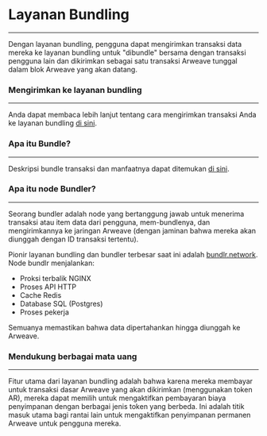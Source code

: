 # Layanan Bundling
---
Dengan layanan bundling, pengguna dapat mengirimkan transaksi data mereka ke layanan bundling untuk "dibundle" bersama dengan transaksi pengguna lain dan dikirimkan sebagai satu transaksi Arweave tunggal dalam blok Arweave yang akan datang.

### Mengirimkan ke layanan bundling
---
Anda dapat membaca lebih lanjut tentang cara mengirimkan transaksi Anda ke layanan bundling [di sini](/guides/posting-transactions/bundlr.md).

### Apa itu Bundle?
---
Deskripsi bundle transaksi dan manfaatnya dapat ditemukan [di sini](/concepts/bundles.md).

### Apa itu node Bundler?
---
Seorang bundler adalah node yang bertanggung jawab untuk menerima transaksi atau item data dari pengguna, mem-bundlenya, dan mengirimkannya ke jaringan Arweave (dengan jaminan bahwa mereka akan diunggah dengan ID transaksi tertentu).

Pionir layanan bundling dan bundler terbesar saat ini adalah [bundlr.network](https://bundlr.network). Node bundlr menjalankan:

- Proksi terbalik NGINX
- Proses API HTTP
- Cache Redis
- Database SQL (Postgres)
- Proses pekerja

Semuanya memastikan bahwa data dipertahankan hingga diunggah ke Arweave.

### Mendukung berbagai mata uang
---
Fitur utama dari layanan bundling adalah bahwa karena mereka membayar untuk transaksi dasar Arweave yang akan dikirimkan (menggunakan token AR), mereka dapat memilih untuk mengaktifkan pembayaran biaya penyimpanan dengan berbagai jenis token yang berbeda. Ini adalah titik masuk utama bagi rantai lain untuk mengaktifkan penyimpanan permanen Arweave untuk pengguna mereka.